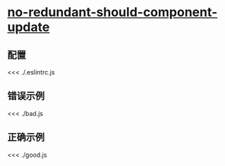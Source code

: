 # [no-redundant-should-component-update](https://github.com/jsx-eslint/eslint-plugin-react/blob/master/docs/rules/no-redundant-should-component-update.md)

## 配置

<<< ./.eslintrc.js

## 错误示例

<<< ./bad.js

## 正确示例

<<< ./good.js
